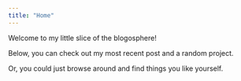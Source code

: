 ```yaml
---
title: "Home"
---
```


Welcome to my little slice of the blogosphere!

Below, you can check out my most recent post and a random project.

Or, you could just browse around and find things you like yourself.
